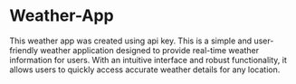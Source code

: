 # Weather-App
This weather app was created using api key. This is a simple and user-friendly weather application designed to provide real-time weather information for users. With an intuitive interface and robust functionality, it allows users to quickly access accurate weather details for any location. 
